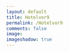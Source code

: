 ```yaml
---
layout: default
title: Hotelvor9
permalink: /Hotelvor9
comments: false
image:
imageshadow: true
---
```


<rssapp-wall id="NTMq0uj4p27ANhcc"></rssapp-wall><script src="https://widget.rss.app/v1/wall.js" type="text/javascript" async></script>
